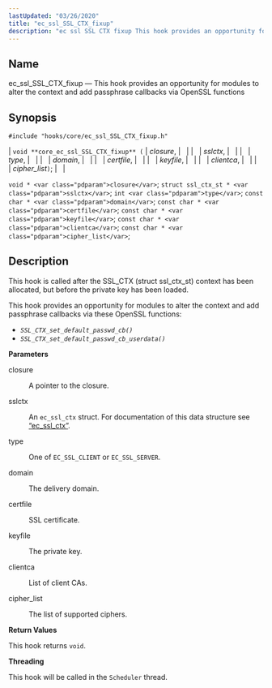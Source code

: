 ```yaml
---
lastUpdated: "03/26/2020"
title: "ec_ssl_SSL_CTX_fixup"
description: "ec ssl SSL CTX fixup This hook provides an opportunity for modules to alter the context and add passphrase callbacks via Open SSL functions void core ec ssl SSL CTX fixup closure sslctx type domain certfile keyfile clientca cipher list void closure struct ssl ctx st sslctx int type const..."
---
```


<a name="hooks.core.ec_ssl_SSL_CTX_fixup"></a> 
## Name

ec_ssl_SSL_CTX_fixup — This hook provides an opportunity for modules to alter the context and add passphrase callbacks via OpenSSL functions

## Synopsis

`#include "hooks/core/ec_ssl_SSL_CTX_fixup.h"`

| `void **core_ec_ssl_SSL_CTX_fixup** (` | <var class="pdparam">closure</var>, |   |
|   | <var class="pdparam">sslctx</var>, |   |
|   | <var class="pdparam">type</var>, |   |
|   | <var class="pdparam">domain</var>, |   |
|   | <var class="pdparam">certfile</var>, |   |
|   | <var class="pdparam">keyfile</var>, |   |
|   | <var class="pdparam">clientca</var>, |   |
|   | <var class="pdparam">cipher_list</var>`)`; |   |

`void * <var class="pdparam">closure</var>`;
`struct ssl_ctx_st * <var class="pdparam">sslctx</var>`;
`int <var class="pdparam">type</var>`;
`const char * <var class="pdparam">domain</var>`;
`const char * <var class="pdparam">certfile</var>`;
`const char * <var class="pdparam">keyfile</var>`;
`const char * <var class="pdparam">clientca</var>`;
`const char * <var class="pdparam">cipher_list</var>`;<a name="idp42798880"></a> 
## Description

This hook is called after the SSL_CTX (struct ssl_ctx_st) context has been allocated, but before the private key has been loaded.

This hook provides an opportunity for modules to alter the context and add passphrase callbacks via these OpenSSL functions:

*   *`SSL_CTX_set_default_passwd_cb()`*
*   *`SSL_CTX_set_default_passwd_cb_userdata()`*

**<a name="idp42803952"></a> Parameters**

<dl class="variablelist">

<dt>closure</dt>

<dd>

A pointer to the closure.

</dd>

<dt>sslctx</dt>

<dd>

An `ec_ssl_ctx` struct. For documentation of this data structure see [“ec_ssl_ctx”](/momentum/3/3-api/structs-ec-ssl-ctx).

</dd>

<dt>type</dt>

<dd>

One of `EC_SSL_CLIENT` or `EC_SSL_SERVER`.

</dd>

<dt>domain</dt>

<dd>

The delivery domain.

</dd>

<dt>certfile</dt>

<dd>

SSL certificate.

</dd>

<dt>keyfile</dt>

<dd>

The private key.

</dd>

<dt>clientca</dt>

<dd>

List of client CAs.

</dd>

<dt>cipher_list</dt>

<dd>

The list of supported ciphers.

</dd>

</dl>

**<a name="idp42821472"></a> Return Values**

This hook returns `void`.

**<a name="idp42822832"></a> Threading**

This hook will be called in the `Scheduler` thread.